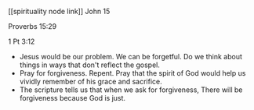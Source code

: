 [[spirituality node link]]
John 15

Proverbs 15:29

1 Pt 3:12

- Jesus would be our problem. We can be forgetful. Do we think about things in ways that don't reflect the gospel.
- Pray for forgiveness. Repent. Pray that the spirit of God would help us vividly remember of his grace and sacrifice.
- The scripture tells us that when we ask for forgiveness, There will be forgiveness because God is just.